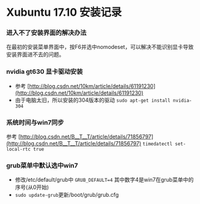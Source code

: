 # Xubuntu 17.10 安装记录

### 进入不了安装界面的解决办法
在最初的安装菜单界面中，按F6并选中nomodeset，可以解决不能识别显卡导致安装界面进不去的问题。

### nvidia gt630 显卡驱动安装
* 参考 [http://blog.csdn.net/10km/article/details/61191230](http://blog.csdn.net/10km/article/details/61191230)
* 由于电脑太旧，所以安装的304版本的驱动 `sudo apt-get install nvidia-304`

### 系统时间与win7同步
参考 [http://blog.csdn.net/B__T__T/article/details/71856797](http://blog.csdn.net/B__T__T/article/details/71856797)
`timedatectl set-local-rtc true`

### grub菜单中默认选中win7
* 修改/etc/default/grub中 `GRUB_DEFAULT=4` 其中数字4是win7在grub菜单中的序号(从0开始)
* `sudo update-grub`更新/boot/grub/grub.cfg
